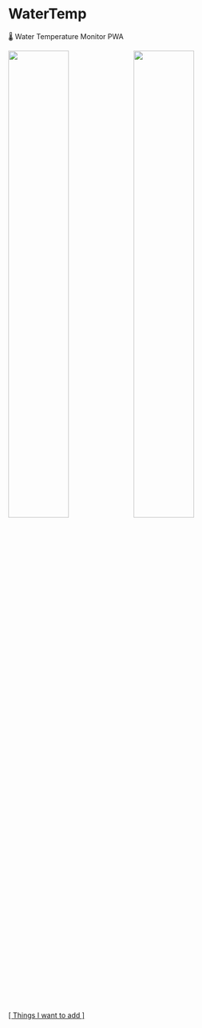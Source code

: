 # WaterTemp
🌡 Water Temperature Monitor PWA

<img src="https://i.imgur.com/2tkURsV.png" width="49%"></img> <img src="https://i.imgur.com/xoaA6cx.png" width="49%"></img>

[[ Things I want to add ]](https://github.com/Basicprogrammer10/WaterTemp/blob/master/todo.md)
